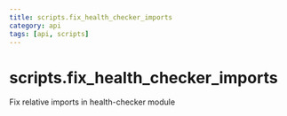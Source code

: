 ```yaml
---
title: scripts.fix_health_checker_imports
category: api
tags: [api, scripts]
---
```


# scripts.fix_health_checker_imports

Fix relative imports in health-checker module


